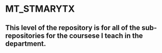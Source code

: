 # MT_STMARYTX
## This level of the repository is for all of the sub-repositories for the coursese I teach in the department.
